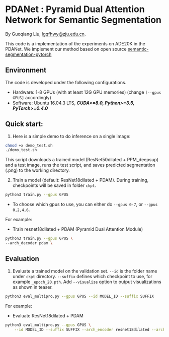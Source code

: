 # PDANet : Pyramid Dual Attention Network for Semantic Segmentation

By Guoqiang Liu, lgqfhwy@zju.edu.cn.


This code is a implementation of the experiments on ADE20K in the PDANet. We implement our method 
based on open source [semantic-segmentation-pytorch](https://github.com/CSAILVision/semantic-segmentation-pytorch)




## Environment
The code is developed under the following configurations.
- Hardware: 1-8 GPUs (with at least 12G GPU memories) (change ```[--gpus GPUS]``` accordingly)
- Software: Ubuntu 16.04.3 LTS, ***CUDA>=8.0, Python>=3.5, PyTorch>=0.4.0***

## Quick start: 
1. Here is a simple demo to do inference on a single image:
```bash
chmod +x demo_test.sh
./demo_test.sh
```
This script downloads a trained model (ResNet50dilated + PPM_deepsup) and a test image, runs the test script, and saves predicted segmentation (.png) to the working directory.



2. Train a model (default: ResNet18dilated + PDAM). During training, checkpoints will be saved in folder ```ckpt```.
```bash
python3 train.py --gpus GPUS
```

- To choose which gpus to use, you can either do ```--gpus 0-7```, or ```--gpus 0,2,4,6```.

For example:

* Train resnet18dilated + PDAM (Pyramid Dual Attention Module)
```bash
python3 train.py --gpus GPUS \
--arch_decoder pdam \
```





## Evaluation
1. Evaluate a trained model on the validation set. ```--id``` is the folder name under ```ckpt``` directory. ```--suffix``` defines which checkpoint to use, for example ```_epoch_20.pth```. Add ```--visualize``` option to output visualizations as shown in teaser.
```bash
python3 eval_multipro.py --gpus GPUS --id MODEL_ID --suffix SUFFIX
```

For example:


* Evaluate ResNet18dilated + PDAM
```bash
python3 eval_multipro.py --gpus GPUS \
    --id MODEL_ID --suffix SUFFIX --arch_encoder resnet18dilated --arch_decoder pdam \
```



    
